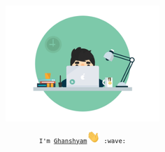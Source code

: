 <p align="center">
     <img src="https://github.com/CG1507/CG1507/blob/master/media/desk.gif" width="70%">
    <br><br>
    <samp>
      I'm <a href="https://cg1507.github.io/">Ghanshyam</a><img src="https://github.com/CG1507/CG1507/blob/master/media/hello.gif" width="30px"> :wave:
    </samp>
</p>